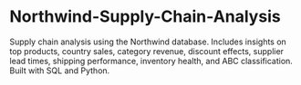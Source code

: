 # Northwind-Supply-Chain-Analysis
Supply chain analysis using the Northwind database. Includes insights on top products, country sales, category revenue, discount effects, supplier lead times, shipping performance, inventory health, and ABC classification. Built with SQL and Python.
